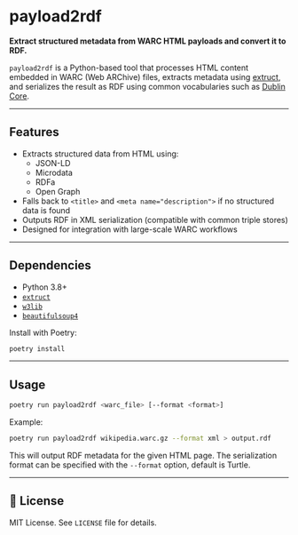 # payload2rdf

**Extract structured metadata from WARC HTML payloads and convert it to RDF.**

`payload2rdf` is a Python-based tool that processes HTML content embedded in WARC (Web ARChive) files, extracts metadata using [extruct](https://github.com/scrapinghub/extruct), and serializes the result as RDF using common vocabularies such as [Dublin Core](http://purl.org/dc/elements/1.1/).

---

##  Features

- Extracts structured data from HTML using:
  - JSON-LD
  - Microdata
  - RDFa
  - Open Graph
- Falls back to `<title>` and `<meta name="description">` if no structured data is found
- Outputs RDF in XML serialization (compatible with common triple stores)
- Designed for integration with large-scale WARC workflows

---


##  Dependencies

- Python 3.8+
- [`extruct`](https://pypi.org/project/extruct/)
- [`w3lib`](https://pypi.org/project/w3lib/)
- [`beautifulsoup4`](https://pypi.org/project/beautifulsoup4/)

Install with Poetry:

```bash
poetry install
```

---

##  Usage

```bash
poetry run payload2rdf <warc_file> [--format <format>]
```

Example:

```bash
poetry run payload2rdf wikipedia.warc.gz --format xml > output.rdf
```

This will output RDF metadata for the given HTML page. The serialization format can be specified with the `--format` option, default is Turtle.

---

## 📄 License

MIT License. See `LICENSE` file for details.
